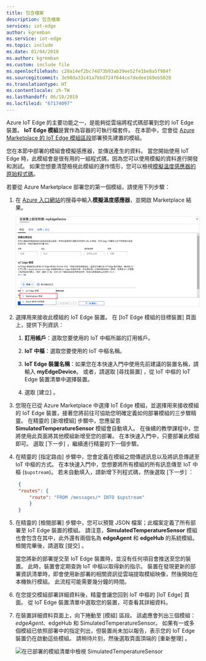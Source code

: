 ```yaml
---
title: 包含檔案
description: 包含檔案
services: iot-edge
author: kgremban
ms.service: iot-edge
ms.topic: include
ms.date: 01/04/2019
ms.author: kgremban
ms.custom: include file
ms.openlocfilehash: c20a14ef2bc74d73b93ab39ee52fe1be8a5f984f
ms.sourcegitcommit: 3e98da33c41a7bbd724f644ce7dedee169eb5028
ms.translationtype: HT
ms.contentlocale: zh-TW
ms.lasthandoff: 06/18/2019
ms.locfileid: "67174097"
---
```

Azure IoT Edge 的主要功能之一，是能夠從雲端將程式碼部署到您的 IoT Edge 裝置。 **IoT Edge 模組**是實作為容器的可執行檔套件。 在本節中，您會從 [Azure Marketplace 的 IoT Edge 模組區段](https://azuremarketplace.microsoft.com/marketplace/apps/category/internet-of-things?page=1&subcategories=iot-edge-modules)部署預先建置的模組。 

您在本節中部署的模組會模擬感應器，並傳送產生的資料。 當您開始使用 IoT Edge 時，此模組會是很有用的一組程式碼，因為您可以使用模擬的資料進行開發和測試。 如果您想要清楚檢視此模組的運作情形，您可以檢視[模擬溫度感應器的原始程式碼](https://github.com/Azure/iotedge/blob/027a509549a248647ed41ca7fe1dc508771c8123/edge-modules/SimulatedTemperatureSensor/src/Program.cs)。 

若要從 Azure Marketplace 部署您的第一個模組，請使用下列步驟：

1. 在 [Azure 入口網站](https://portal.azure.com)的搜尋中輸入**模擬溫度感應器**，並開啟 Marketplace 結果。

   ![Azure 入口網站搜尋中的模擬溫度感應器](./media/iot-edge-deploy-module/search-for-temperature-sensor.png)

2. 選擇用來接收此模組的 IoT Edge 裝置。 在 [IoT Edge 模組的目標裝置]  頁面上，提供下列資訊：

   1. **訂用帳戶**：選取您要使用的 IoT 中樞所屬的訂用帳戶。

   2. **IoT 中樞**：選取您要使用的 IoT 中樞名稱。

   3. **IoT Edge 裝置名稱**：如果您在本快速入門中使用先前建議的裝置名稱，請輸入 **myEdgeDevice**。 或者，請選取 [尋找裝置]  ，從 IoT 中樞的 IoT Edge 裝置清單中選擇裝置。 
   
   4. 選取 [建立]  。

3. 您現在已從 Azure Marketplace 中選擇 IoT Edge 模組，並選擇用來接收模組的 IoT Edge 裝置，接著您將前往可協助您明確定義如何部署模組的三步驟精靈。 在精靈的 [新增模組]  步驟中，您應留意 **SimulatedTemperatureSensor** 模組會自動填入。 在後續的教學課程中，您將使用此頁面將其他模組新增至您的部署。 在本快速入門中，只要部署此模組即可。 選取 [下一步]  ，繼續進行精靈的下一個步驟。

4. 在精靈的 [指定路由]  步驟中，您會定義在模組之間傳遞訊息以及將訊息傳遞至 IoT 中樞的方式。 在本快速入門中，您想要將所有模組的所有訊息傳至 IoT 中樞 (`$upstream`)。 若未自動填入，請新增下列程式碼，然後選取 [下一步]  ：

   ```json
    {
    "routes": {
        "route": "FROM /messages/* INTO $upstream"
        }
    }
   ```

5. 在精靈的 [檢閱部署]  步驟中，您可以預覽 JSON 檔案；此檔案定義了所有部署至 IoT Edge 裝置的模組。 請注意，**SimulatedTemperatureSensor** 模組也會包含在其中，此外還有兩個名為 **edgeAgent** 和 **edgeHub** 的系統模組。 檢閱完畢後，請選取 [提交]  。

   當您將新的部署提交至 IoT Edge 裝置時，並沒有任何項目會推送至您的裝置。 此時，裝置會定期查詢 IoT 中樞以取得新的指示。 裝置在發現更新的部署資訊清單時，即會使用新部署的相關資訊從雲端提取模組映像，然後開始在本機執行模組。 此流程可能需要幾分鐘的時間。 

6. 在您提交模組部署詳細資料後，精靈會讓您回到 IoT 中樞的 [IoT Edge]  頁面。 從 IoT Edge 裝置清單中選取您的裝置，可查看其詳細資料。 

7. 在裝置詳細資料頁面上，向下捲動至 [模組]  區段。 該處應會列出三個模組：$edgeAgent、$edgeHub 和 SimulatedTemperatureSensor。 如果有一或多個模組已依照部署中的指定列出，但裝置尚未加以報告，表示您的 IoT Edge 裝置仍在啟動這些模組。 請稍待片刻，然後選取頁面頂端的 [重新整理]  。 

   ![在已部署的模組清單中檢視 SimulatedTemperatureSensor](./media/iot-edge-deploy-module/deployed-modules-marketplace.png)
